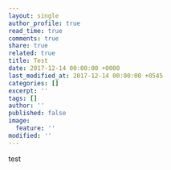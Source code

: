 ```yaml
---
layout: single
author_profile: true
read_time: true
comments: true
share: true
related: true
title: Test
date: 2017-12-14 00:00:00 +0000
last_modified_at: 2017-12-14 00:00:00 +0545
categories: []
excerpt: ''
tags: []
author: ''
published: false
image:
  feature: ''
modified: ''
---
```

test